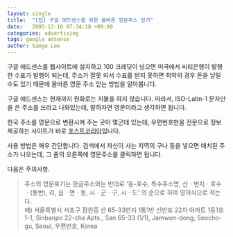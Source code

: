 ```yaml
---
layout: single
title:  "[팁] 구글 애드센스를 위한 올바른 영문주소 얻기"
date:   2005-12-16 07:34:18 +09:00
categories: advertising
tags: google adsense
author: Samgu Lee
---
```

구글 애드센스를 웹사이트에 설치하고 100 크레딧이 넘으면 미국에서 씨티은행이 발행한 수표가 발행이 되는데, 주소가 잘못 되서 수표를 받지 못하면 최악의 경우 돈을 날릴 수도 있기 때문에 올바른 영문 주소 얻는 방법을 알아봅니다.

구글 애드센스는 현재까지 원화로는 지불을 하지 않습니다. 따라서, ISO-Latin-1 문자만을 쓴 주소를 쓰라고 나와있는데, 말하자면 영문이라고 생각하면 됩니다.

한국 주소를 영문으로 변환시켜 주는 곳이 몇군데 있는데, 우편번호만을 전문으로 정보제공하는 사이트가 바로 [포스트코리아](http://www.postkorea.co.kr/main.asp)입니다.

사용 방법은 매우 간단합니다. 검색에서 자신이 사는 지역의 구나 동을 넣으면 매치된 주소가 나오는데, 그 줄의 오른쪽에 영문주소를 클릭하면 됩니다.

다음은 주의사항.

> 주소의 영문표기는 한글주소와는 반대로 '동-호수, 특수주소명, 산ㆍ번지ㆍ호수ㆍ(통반), 리, 읍ㆍ면ㆍ동, 시ㆍ군ㆍ구, 시ㆍ도' 의 순으로 하여 영어식으로 적는다.  
> 예) 서울특별시 서초구 잠원동 산 65-33번지 1통1반 신반포 22차 아파트 1동1호1-1, Sinbanpo 22-cha Apts., San 65-33 (1/1), Jamwon-dong, Seocho-gu, Seoul, 우편번호, Korea
